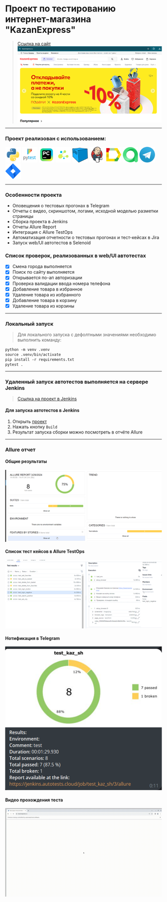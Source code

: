 <h1> Проект по тестированию интернет-магазина "KazanExpress"</h1>

> <a target="_blank" href="https://kazanexpress.ru/">Ссылка на сайт</a>
![This is an image](design/images/main.png)
----
### Проект реализован с использованием:
<img src="design/icons/python-original.svg" width="50"> <img src="design/icons/pytest.png" width="50"> <img src="design/icons/intellij_pycharm.png" width="50"> <img src="design/icons/selene.png" width="50"> <img src="design/icons/selenoid.png" width="50"> <img src="design/icons/jenkins.png" width="50"> <img src="design/icons/allure_report.png" width="50"> <img src="design/icons/allure_testops.png" width="50"> <img src="design/icons/tg.png" width="50"> <img src="design/icons/jira.png" width="50">

----

### Особенности проекта

* Оповещения о тестовых прогонах в Telegram
* Отчеты с видео, скриншотом, логами, исходной моделью разметки страницы
* Сборка проекта в Jenkins
* Отчеты Allure Report
* Интеграция с Allure TestOps
* Автоматизация отчетности о тестовых прогонах и тест-кейсах в Jira
* Запуск web/UI автотестов в Selenoid

 ### Список проверок, реализованных в web/UI автотестах

- [x] Смена города выполняется
- [x] Поиск по сайту выполняется
- [x] Открывается по-ап авторизации
- [x] Проверка валидации ввода номера телефона
- [x] Добавление товара в избранное
- [x] Удаление товара из избранного
- [x] Добавление товара в корзину
- [x] Удаление товара из корзины

----
### Локальный запуск
> Для локального запуска с дефолтными значениями необходимо выполнить команду:
```
python -m venv .venv
source .venv/bin/activate
pip install -r requirements.txt
pytest .
```
----
### Удаленный запуск автотестов выполняется на сервере Jenkins
> <a target="_blank" href="https://jenkins.autotests.cloud/job/test_kaz_sh/">Ссылка на проект в Jenkins</a>
#### Для запуска автотестов в Jenkins

1. Открыть <a target="_blank" href="https://jenkins.autotests.cloud/job/test_kaz_sh/">проект</a>
2. Нажать кнопку `Build`
3. Результат запуска сборки можно посмотреть в отчёте Allure
----
### Allure отчет


#### Общие результаты
![This is an image](design/images/allure_report.png)
#### Список тест кейсов в Allure TestOps
![This is an image](design/images/allure-testops.png)
#### Нотификация в Telegram
![This is an image](design/images/bot2.png)
#### Видео прохождения теста
![This is an image](design/images/video.gif)

